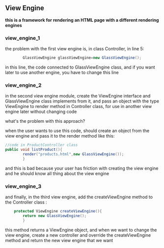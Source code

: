 ## View Engine

**this is a framework for rendering an HTML page with a different rendering engines**

### view_engine_1

the problem with the first view engine is, in class Controller, in line 5:

```java
        GlassViewEngine glassViewEngine=new GlassViewEngine();
```

in this line, the code connected to GlassViewEngine class, and if you want later to use another engine, you have to
change this line

### view_engine_2

in the second view engine module, create the ViewEngine interface and GlassViewEngine class implements from it, and pass
an object with the type ViewEngine to render method in Controller class, for use in another view engine later without
changing code

what's the problem with this approach?

when the user wants to use this code, should create an object from the view engine and pass it to the render method like
this:

```java
//code in ProductController class
public void listProduct(){
        render("products.html",new GlassViewEngine());
        }
```

and this is bad because your user has friction with creating the view engine and he should know all thing about the view
engine

### view_engine_3

and finally, in the third view engine, add the createViewEngine method to the Controller class :

```java
    protected ViewEngine createViewEngine(){
        return new GlassViewEngine();
        }
```

this method returns a ViewEngine object, and when we want to change the view engine, create a new controller and
override the createViewEngine method and return the new view engine that we want
